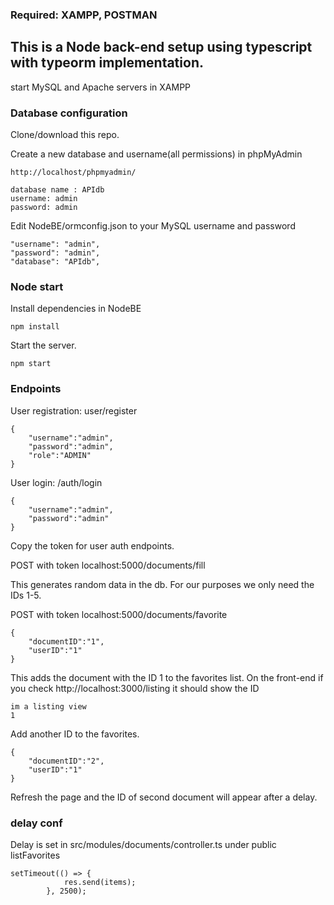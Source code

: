### Required: XAMPP, POSTMAN
## This is a Node back-end setup using typescript with typeorm implementation.
start MySQL and Apache servers in XAMPP

### Database configuration

Clone/download this repo.

Create a new database and username(all permissions) in phpMyAdmin
    
    http://localhost/phpmyadmin/

    database name : APIdb
    username: admin
    password: admin

Edit NodeBE/ormconfig.json to your MySQL username and password

    "username": "admin",
    "password": "admin",
    "database": "APIdb",

### Node start

Install dependencies in NodeBE

    npm install

Start the server.

    npm start
    
### Endpoints

User registration: user/register
    
    {
    	"username":"admin",
    	"password":"admin",
    	"role":"ADMIN"
    }
User login: /auth/login

    {
    	"username":"admin",
    	"password":"admin"
    }

Copy the token for user auth endpoints.

POST with token localhost:5000/documents/fill

This generates random data in the db. For our purposes we only need the IDs 1-5.

POST with token localhost:5000/documents/favorite

    {
    	"documentID":"1",
    	"userID":"1"
    }

This adds the document with the ID 1 to the favorites list.
On the front-end if you check http://localhost:3000/listing it should show the ID
    
    im a listing view
    1
    
Add another ID to the favorites.

    {
        "documentID":"2",
        "userID":"1"
    }
    
Refresh the page and the ID of second document will appear after a delay.

### delay conf

Delay is set in src/modules/documents/controller.ts under public listFavorites

    setTimeout(() => {
                res.send(items);
            }, 2500);



